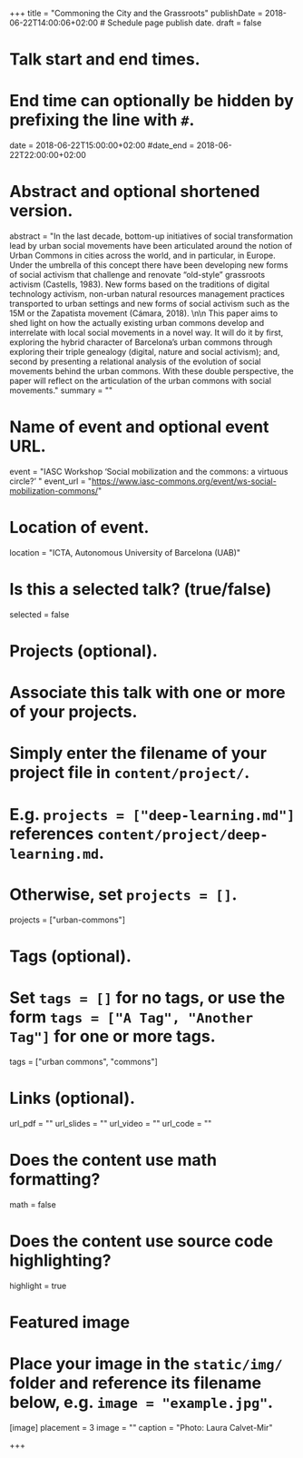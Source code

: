 +++
title = "Commoning the City and the Grassroots"
publishDate = 2018-06-22T14:00:06+02:00  # Schedule page publish date.
draft = false

# Talk start and end times.
#   End time can optionally be hidden by prefixing the line with `#`.
date = 2018-06-22T15:00:00+02:00
#date_end = 2018-06-22T22:00:00+02:00

# Abstract and optional shortened version.
abstract = "In the last decade, bottom-up initiatives of social transformation lead by urban social movements have been articulated around the notion of Urban Commons in cities across the world, and in particular, in Europe.  Under the umbrella of this concept there have been developing new forms of social activism that challenge and renovate “old-style” grassroots activism (Castells, 1983). New forms based on the traditions of digital technology activism, non-urban natural resources management practices transported to urban settings and new forms of social activism such as the 15M or the Zapatista movement (Cámara, 2018). \n\n This paper aims to shed light on how the actually existing urban commons develop and interrelate with local social movements in a novel way. It will do it by first, exploring the hybrid character of Barcelona’s urban commons through exploring their triple genealogy (digital, nature and social activism); and, second by presenting a relational analysis of the evolution of social movements behind the urban commons. With these double perspective, the paper will reflect on the articulation of the urban commons with social movements."
summary = ""

# Name of event and optional event URL.
event = "IASC Workshop ‘Social mobilization and the commons: a virtuous circle?’ "
event_url = "https://www.iasc-commons.org/event/ws-social-mobilization-commons/"

# Location of event.
location = "ICTA, Autonomous University of Barcelona (UAB)"

# Is this a selected talk? (true/false)
selected = false

# Projects (optional).
#   Associate this talk with one or more of your projects.
#   Simply enter the filename of your project file in `content/project/`.
#   E.g. `projects = ["deep-learning.md"]` references `content/project/deep-learning.md`.
#   Otherwise, set `projects = []`.
projects = ["urban-commons"]

# Tags (optional).
#   Set `tags = []` for no tags, or use the form `tags = ["A Tag", "Another Tag"]` for one or more tags.
tags = ["urban commons", "commons"]

# Links (optional).
url_pdf = ""
url_slides = ""
url_video = ""
url_code = ""

# Does the content use math formatting?
math = false

# Does the content use source code highlighting?
highlight = true

# Featured image
# Place your image in the `static/img/` folder and reference its filename below, e.g. `image = "example.jpg"`.
[image]
placement = 3
image = ""
caption = "Photo: Laura Calvet-Mir"

+++
